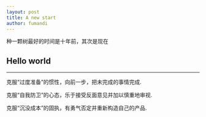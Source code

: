```yaml
---
layout: post
title: A new start
author: fumandi
---
```


种一颗树最好的时间是十年前，其次是现在
## Hello world
-----

克服“过度准备”的惯性，向前一步，把未完成的事情完成.

克服“自我防卫”的心态，乐于接受反面意见并加以慎重地审视.

克服“沉没成本”的固执，有勇气否定并重新构造自己的产品.

